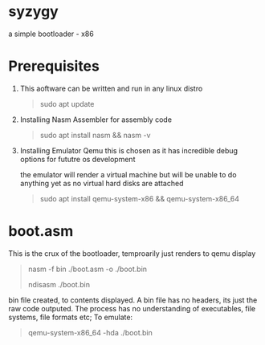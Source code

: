 # syzygy
a simple bootloader - x86

# Prerequisites 
1. This aoftware can be written and run in any linux distro
   >  sudo apt update
   
2. Installing Nasm Assembler for assembly code
   >  sudo apt install nasm && nasm -v
   
3. Installing Emulator Qemu
   this is chosen as it has incredible debug options for fututre os development
   
   the emulator will render a virtual machine but will be unable to do anything yet as no virtual hard disks are attached 

   >  sudo apt install qemu-system-x86 && qemu-system-x86_64
# boot.asm
This is the crux of the bootloader, temproarily just renders to qemu display 
>nasm -f bin ./boot.asm -o ./boot.bin
>
>ndisasm ./boot.bin

bin file created, to contents displayed. A bin file has no headers, its just the raw code outputed. The process has no understanding of executables, file systems, file formats etc;
To emulate:
>qemu-system-x86_64 -hda ./boot.bin
